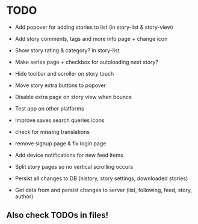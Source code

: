 # TODO

 - Add popover for adding stories to list (in story-list & story-view)
 - Add story comments, tags and more info page + change icon
 - Show story rating & category? in story-list
 - Make series page + checkbox for autoloading next story?
 - Hide toolbar and scroller on story touch
 - Move story extra buttons to popover
 - Disable extra page on story view when bounce
 - Test app on other platforms
 - Improve saves search queries icons

 - check for missing translations
 - remove signup page & fix login page
 - Add device notifications for new feed items
 - Split story pages so no vertical scrolling occurs
 - Persist all changes to DB (history, story settings, downloaded stories)
 - Get data from and persist changes to server (list, following, feed, story, author)

 ## Also check TODOs in files!